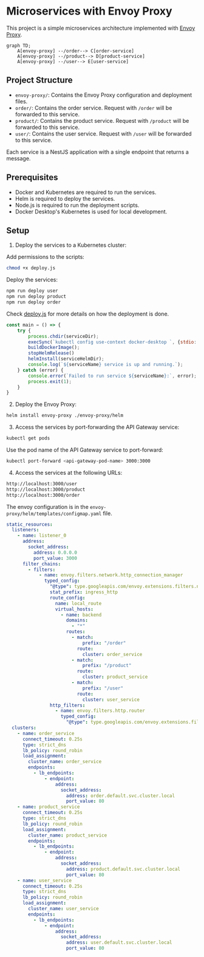 # Microservices with Envoy Proxy

This project is a simple microservices architecture implemented with [Envoy Proxy](https://www.envoyproxy.io/).

```mermaid
graph TD;
    A[envoy-proxy] --/order--> C[order-service]
    A[envoy-proxy] --/product--> D[product-service]
    A[envoy-proxy] --/user--> E[user-service]
```

## Project Structure

- `envoy-proxy/`: Contains the Envoy Proxy configuration and deployment files.
- `order/`: Contains the order service. Request with ```/order``` will be forwarded to this service.
- `product/`: Contains the product service. Request with ```/product``` will be forwarded to this service.
- `user/`: Contains the user service. Request with ```/user``` will be forwarded to this service.

Each service is a NestJS application with a single endpoint that returns a message.


## Prerequisites
- Docker and Kubernetes are required to run the services.
- Helm is required to deploy the services.
- Node.js is required to run the deployment scripts.
- Docker Desktop's Kubernetes is used for local development.

## Setup

1. Deploy the services to a Kubernetes cluster:

Add permissions to the scripts:
```sh
chmod +x deploy.js
```

Deploy the services:
```sh
npm run deploy user
npm run deploy product
npm run deploy order
```

Check [deploy.js](deploy.js) for more details on how the deployment is done.

```js
const main = () => {
    try {
        process.chdir(serviceDir);
        execSync(`kubectl config use-context docker-desktop `, {stdio: 'inherit'});
        buildDockerImage();
        stopHelmRelease()
        helmInstall(serviceHelmDir);
        console.log(`${serviceName} service is up and running.`);
    } catch (error) {
        console.error(`Failed to run service ${serviceName}:`, error);
        process.exit(1);
    }
}
```


2. Deploy the Envoy Proxy:
```sh
helm install envoy-proxy ./envoy-proxy/helm
````

3. Access the services by port-forwarding the API Gateway service:
```sh
kubectl get pods
```
Use the pod name of the API Gateway service to port-forward:
```sh
kubectl port-forward <api-gateway-pod-name> 3000:3000
```

4. Access the services at the following URLs:

```sh
http://localhost:3000/user
http://localhost:3000/product
http://localhost:3000/order
```

The envoy configuration is in the `envoy-proxy/helm/templates/configmap.yaml` file.

```yaml
static_resources:
  listeners:
    - name: listener_0
      address:
        socket_address:
          address: 0.0.0.0
          port_value: 3000
      filter_chains:
        - filters:
            - name: envoy.filters.network.http_connection_manager
              typed_config:
                "@type": type.googleapis.com/envoy.extensions.filters.network.http_connection_manager.v3.HttpConnectionManager
                stat_prefix: ingress_http
                route_config:
                  name: local_route
                  virtual_hosts:
                    - name: backend
                      domains:
                        - "*"
                      routes:
                        - match:
                            prefix: "/order"
                          route:
                            cluster: order_service
                        - match:
                            prefix: "/product"
                          route:
                            cluster: product_service
                        - match:
                            prefix: "/user"
                          route:
                            cluster: user_service
                http_filters:
                  - name: envoy.filters.http.router
                    typed_config:
                      "@type": type.googleapis.com/envoy.extensions.filters.http.router.v3.Router
  clusters:
    - name: order_service
      connect_timeout: 0.25s
      type: strict_dns
      lb_policy: round_robin
      load_assignment:
        cluster_name: order_service
        endpoints:
          - lb_endpoints:
              - endpoint:
                  address:
                    socket_address:
                      address: order.default.svc.cluster.local
                      port_value: 80
    - name: product_service
      connect_timeout: 0.25s
      type: strict_dns
      lb_policy: round_robin
      load_assignment:
        cluster_name: product_service
        endpoints:
          - lb_endpoints:
              - endpoint:
                  address:
                    socket_address:
                      address: product.default.svc.cluster.local
                      port_value: 80
    - name: user_service
      connect_timeout: 0.25s
      type: strict_dns
      lb_policy: round_robin
      load_assignment:
        cluster_name: user_service
        endpoints:
          - lb_endpoints:
              - endpoint:
                  address:
                    socket_address:
                      address: user.default.svc.cluster.local
                      port_value: 80
```


